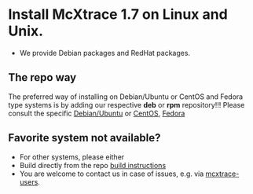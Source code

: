 # Install McXtrace 1.7 on Linux and Unix.

* We provide Debian packages and RedHat packages.

## The repo way
The preferred way of installing on Debian/Ubuntu or CentOS and Fedora type systems is by adding our respective **deb** or **rpm** repository!!! Please consult the
specific [Debian/Ubuntu](debian/README.md) or [CentOS](centos/README.md), [Fedora](fedora/README.md)

## Favorite system not available?
* For other systems, please either
 * Build directly from the repo [build instructions](https://github.com/McStasMcXtrace/McCode/wiki/Building-McStas-McXtrace)
 * You are welcome to contact us in case of issues, e.g. via [mcxtrace-users](mailto:mcxtrace-users@mcxtrace.org).
